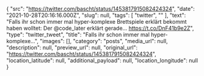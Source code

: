 {
  "src": "https://twitter.com/bascht/status/1453817915082424324",
  "date": "2021-10-28T20:16:16.000Z",
  "slug": null,
  "tags": [
    "twitter",
    ""
  ],
  "text": "Falls ihr schon immer mal hyper-komplexe Brettspiele erklärt bekommt haben wolltet: Der @code_later erklärt gerade… https://t.co/DnF41b9e2Z",
  "type": "twitter_tweet",
  "title": "Falls ihr schon immer mal hyper-komplexe…",
  "images": [],
  "category": "posts",
  "media_url": null,
  "description": null,
  "preview_url": null,
  "original_url": "https://twitter.com/bascht/status/1453817915082424324",
  "location_latitude": null,
  "additional_payload": null,
  "location_longitude": null
}